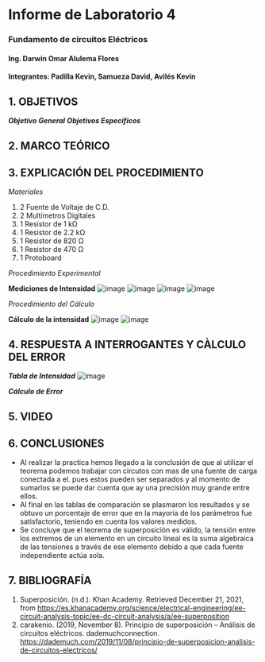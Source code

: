 # Informe de Laboratorio 4
### Fundamento de circuitos Eléctricos 
#### Ing. Darwin Omar Alulema Flores
#### Integrantes: Padilla Kevin, Samueza David, Avilés Kevin
 
 ## 1. OBJETIVOS
***Objetivo General***
***Objetivos Específicos***

## 2. MARCO TEÓRICO
## 3. EXPLICACIÓN DEL PROCEDIMIENTO

*Materiales*
1) 2 Fuente de Voltaje de C.D.
2) 2 Multímetros Digitales
3) 1 Resistor de 1 kΩ
4) 1 Resistor de 2.2 kΩ
5) 1 Resistor de 820 Ω
6) 1 Resistor de 470 Ω
7) 1 Protoboard

*Procedimiento Experimental*

**Mediciones de Intensidad**
![image](https://user-images.githubusercontent.com/93794279/147009958-09b097b3-b50c-46cb-9104-99b27b13a48c.png)
![image](https://user-images.githubusercontent.com/93794279/147009971-08588851-3731-4582-ac47-02ee36c319ee.png)
![image](https://user-images.githubusercontent.com/93794279/147009989-c792795a-865d-44fe-a1d5-1517bee483a1.png)
![image](https://user-images.githubusercontent.com/93794279/147010006-0f2bf2a8-2b64-43be-b21b-6c058413d3e3.png)

*Procedimiento del Cálculo*

**Cálculo de la intensidad**
![image](https://user-images.githubusercontent.com/93794279/147007976-2682c2d7-9345-43e0-8484-71b8d7c6a889.png)
![image](https://user-images.githubusercontent.com/93794279/147008038-9e9e235d-c4e2-45c1-b3f4-f0993d6d2b56.png)


## 4. RESPUESTA A INTERROGANTES Y CÀLCULO DEL ERROR

***Tabla de Intensidad***
![image](https://user-images.githubusercontent.com/93794279/147010108-fd826e9e-c7b5-4c6a-81df-f5a9faa9601a.png)

***Cálculo de Error***

## 5. VIDEO

## 6. CONCLUSIONES
- Al realizar la practica hemos llegado a la conclusión de que al utilizar el teorema podemos trabajar con circutos con mas de una fuente de carga conectada a el. pues estos pueden ser separados y al momento de sumarlos se puede dar cuenta que ay una precisión muy grande entre ellos.
- Al final en las tablas de comparación se plasmaron los resultados y se obtuvo un porcentaje de error que en la mayoría de los parámetros fue satisfactorio, teniendo en cuenta los valores medidos.
- Se concluye que el teorema de superposición es válido, la tensión entre los extremos de un elemento en un circuito lineal es la suma algebraica de las tensiones a través de ese elemento debido a que cada fuente independiente actúa sola.

## 7. BIBLIOGRAFÍA
1. Superposición. (n.d.). Khan Academy. Retrieved December 21, 2021, from https://es.khanacademy.org/science/electrical-engineering/ee-circuit-analysis-topic/ee-dc-circuit-analysis/a/ee-superposition
2. carakenio. (2019, November 8). Principio de superposición – Análisis de circuitos eléctricos. dademuchconnection. https://dademuch.com/2019/11/08/principio-de-superposicion-analisis-de-circuitos-electricos/


